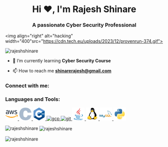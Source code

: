 <h1 align="center">Hi ❤️, I'm Rajesh Shinare</h1>
<h3 align="center">A passionate Cyber Security Professional</h3>

<img align="right" alt="hacking" width="400"src="https://cdn.tech.eu/uploads/2023/12/provenrun-374.gif">

<p align="left"> <img src="https://komarev.com/ghpvc/?username=rajeshshinare&label=Profile%20views&color=0e75b6&style=flat" alt="rajeshshinare" /> </p>

- 🌱 I’m currently learning **Cyber Security Course**

- 📫 How to reach me **shinarerajesh@gmail.com**

<h3 align="left">Connect with me:</h3>
<p align="left">
</p>

<h3 align="left">Languages and Tools:</h3>
<p align="left"> <a href="https://aws.amazon.com" target="_blank" rel="noreferrer"> <img src="https://raw.githubusercontent.com/devicons/devicon/master/icons/amazonwebservices/amazonwebservices-original-wordmark.svg" alt="aws" width="40" height="40"/> </a> <a href="https://www.cprogramming.com/" target="_blank" rel="noreferrer"> <img src="https://raw.githubusercontent.com/devicons/devicon/master/icons/c/c-original.svg" alt="c" width="40" height="40"/> </a> <a href="https://www.w3schools.com/cpp/" target="_blank" rel="noreferrer"> <img src="https://raw.githubusercontent.com/devicons/devicon/master/icons/cplusplus/cplusplus-original.svg" alt="cplusplus" width="40" height="40"/> </a> <a href="https://cloud.google.com" target="_blank" rel="noreferrer"> <img src="https://www.vectorlogo.zone/logos/google_cloud/google_cloud-icon.svg" alt="gcp" width="40" height="40"/> </a> <a href="https://git-scm.com/" target="_blank" rel="noreferrer"> <img src="https://www.vectorlogo.zone/logos/git-scm/git-scm-icon.svg" alt="git" width="40" height="40"/> </a> <a href="https://www.java.com" target="_blank" rel="noreferrer"> <img src="https://raw.githubusercontent.com/devicons/devicon/master/icons/java/java-original.svg" alt="java" width="40" height="40"/> </a> <a href="https://www.linux.org/" target="_blank" rel="noreferrer"> <img src="https://raw.githubusercontent.com/devicons/devicon/master/icons/linux/linux-original.svg" alt="linux" width="40" height="40"/> </a> <a href="https://www.mysql.com/" target="_blank" rel="noreferrer"> <img src="https://raw.githubusercontent.com/devicons/devicon/master/icons/mysql/mysql-original-wordmark.svg" alt="mysql" width="40" height="40"/> </a> <a href="https://www.python.org" target="_blank" rel="noreferrer"> <img src="https://raw.githubusercontent.com/devicons/devicon/master/icons/python/python-original.svg" alt="python" width="40" height="40"/> </a> </p>

<p><img align="left" src="https://github-readme-stats.vercel.app/api/top-langs?username=rajeshshinare&show_icons=true&locale=en&layout=compact" alt="rajeshshinare" /></p>

<p>&nbsp;<img align="center" src="https://github-readme-stats.vercel.app/api?username=rajeshshinare&show_icons=true&locale=en" alt="rajeshshinare" /></p>

<p><img align="center" src="https://github-readme-streak-stats.herokuapp.com/?user=rajeshshinare&" alt="rajeshshinare" /></p>
